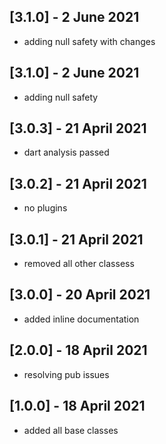 ## [3.1.0] - 2 June 2021

* adding null safety with changes

## [3.1.0] - 2 June 2021

* adding null safety

## [3.0.3] - 21 April 2021

* dart analysis passed

## [3.0.2] - 21 April 2021

* no plugins

## [3.0.1] - 21 April 2021

* removed all other classess

## [3.0.0] - 20 April 2021

* added inline documentation

## [2.0.0] - 18 April 2021

* resolving pub issues

## [1.0.0] - 18 April 2021

* added all base classes